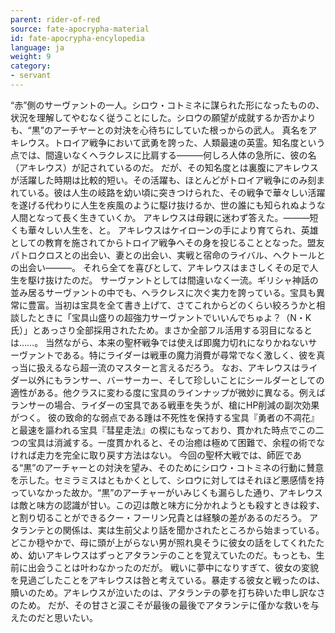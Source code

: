 ```yaml
---
parent: rider-of-red
source: fate-apocrypha-material
id: fate-apocrypha-encylopedia
language: ja
weight: 9
category:
- servant
---
```


“赤”側のサーヴァントの一人。シロウ・コトミネに謀られた形になったものの、状況を理解してやむなく従うことにした。シロウの願望が成就するか否かよりも、“黒”のアーチヤーとの対決を心待ちにしていた根っからの武人。
真名をアキレウス。トロイア戦争において武勇を誇った、人類最速の英霊。知名度という点では、間違いなくヘラクレスに比肩する―――何しろ人体の急所に、彼の名（アキレウス）が記されているのだ。
だが、その知名度とは裏腹にアキレウスが活躍した時期は比較的短い。その活躍も、ほとんどがトロイア戦争にのみ刻まれている。彼は人生の岐路を幼い頃に突きつけられた、その戦争で華々しい活躍を遂げる代わりに人生を疾風のように駆け抜けるか、世の誰にも知られぬような人間となって長く生きていくか。
アキレウスは母親に迷わず答えた。―――短くも華々しい人生を、と。
アキレウスはケイローンの手により育てられ、英雄としての教育を施されてからトロイア戦争へその身を投じることとなった。盟友パトロクロスとの出会い、妻との出会い、実戦と宿命のライバル、ヘクトールとの出会い―――。
それら全てを喜びとして、アキレウスはまさしくその足で人生を駆け抜けたのだ。
サーヴァントとしては間違いなく一流。ギリシャ神話の並み居るサーヴァントの中でも、ヘラクレスに次ぐ実力を誇っている。宝具も異常に豊富。当初は宝具を全て書き上げて、さてこれからどのくらい絞ろうかと相談したときに「宝具山盛りの超強力サーヴァントでいいんでちゅよ？（N・K氏）」とあっさり全部採用されたため。まさか全部フル活用する羽目になるとは……。
当然ながら、本来の聖杯戦争では使えば即魔力切れになりかねないサーヴァントである。特にライダーは戦車の魔力消費が尋常でなく激しく、彼を真っ当に扱えるなら超一流のマスターと言えるだろう。
なお、アキレウスはライダー以外にもランサー、バーサーカー、そして珍しいことにシールダーとしての適性がある。他クラスに変わる度に宝具のラインナップが微妙に異なる。例えばランサーの場合、ライダーの宝具である戦車を失うが、槍にHP削減の副次効果がつく。
彼の致命的な弱点である踵は不死性を保持する宝具『勇者の不凋花』と最速を謳われる宝具『彗星走法』の楔にもなっており、貫かれた時点でこの二つの宝具は消滅する。一度貫かれると、その治癒は極めて困難で、余程の術でなければ走力を完全に取り戻す方法はない。
今回の聖杯大戦では、師匠である“黒”のアーチャーとの対決を望み、そのためにシロウ・コトミネの行動に賛意を示した。セミラミスはともかくとして、シロウに対してはそれほど悪感情を持っていなかった故か。“黒”のアーチャーがいみじくも漏らした通り、アキレウスは敵と味方の認識が甘い。この辺は敵と味方に分かれようとも殺すときは殺す、と割り切ることができるクー・フーリン兄貴とは経験の差があるのだろう。
アタランテとの関係は、実は生前父より話を聞かされたところから始まっている。どこか穏やかで、母に頭が上がらない男が照れ臭そうに彼女の話をしてくれたため、幼いアキレウスはずっとアタランテのことを覚えていたのだ。もっとも、生前に出会うことは叶わなかったのだが。
戦いに夢中になりすぎて、彼女の変貌を見過ごしたことをアキレウスは咎と考えている。暴走する彼女と戦ったのは、贖いのため。アキレウスが泣いたのは、アタランテの夢を打ち砕いた申し訳なさのため。
だが、その甘さと涙こそが最後の最後でアタランテに僅かな救いを与えたのだと思いたい。
